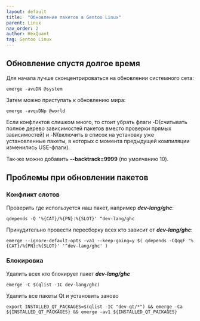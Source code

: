 ```yaml
---
layout: default
title:  "Обновление пакетов в Gentoo Linux"
parent: Linux
nav_order: 2
author: HexQuant
tag: Gentoo Linux
---
```


## Обновление спустя долгое время
Для начала лучше сконцентрироваться на обновлении системного сета:

```console
emerge -avuDN @system
```

Затем можно приступать к обновлению мира:

```console
emerge -avquDNp @world
```

Если конфликтов слишком много, то стоит убрать флаги -D(считывать полное дерево зависимостей пакетов вместо проверки прямых зависимостей) и -N(включить в список на установку уже установленные пакеты, в которых с момента предыдущей компиляции изменились USE-флаги).

Так-же можно добавить **--backtrack=9999** (по умолчанию 10).

## Проблемы при обновлении пакетов
### Конфликт слотов
Проверить где используется наш пакет, например ***dev-lang/ghc***:

```console
qdepends -Q '%{CAT}/%{PN}:%{SLOT}' ^dev-lang/ghc
```

Принудительно провести пересборку всех кто зависит от ***dev-lang/ghc***:

```console
emerge --ignore-default-opts -va1 --keep-going=y $( qdepends -CQqqF '%{CAT}/%{PN}:%{SLOT}' '^dev-lang/ghc' )
```

### Блокировка
Удалить всех кто блокирует пакет ***dev-lang/ghc***
```console
emerge -C $(qlist -IC dev-lang/ghc)
```
Удалить все пакеты Qt и установить заново
```console
export INSTALLED_QT_PACKAGES=$(qlist -IC "dev-qt/*") && emerge -Ca ${INSTALLED_QT_PACKAGES} && emerge -av1 ${INSTALLED_QT_PACKAGES}
```
